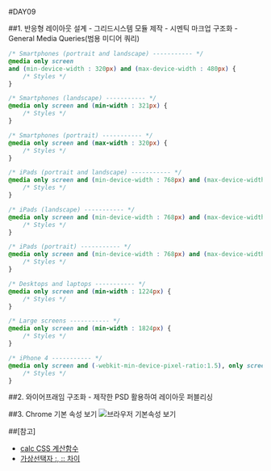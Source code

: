 #DAY09

##1. 반응형 레이아웃 설계
	- 그리드시스템 모듈 제작
	- 시멘틱 마크업 구조화
	- General Media Queries(범용 미디어 쿼리)

```css
/* Smartphones (portrait and landscape) ----------- */
@media only screen
and (min-device-width : 320px) and (max-device-width : 480px) {
	/* Styles */
}

/* Smartphones (landscape) ----------- */
@media only screen and (min-width : 321px) {
	/* Styles */
}

/* Smartphones (portrait) ----------- */
@media only screen and (max-width : 320px) {
	/* Styles */
}

/* iPads (portrait and landscape) ----------- */
@media only screen and (min-device-width : 768px) and (max-device-width : 1024px) {
	/* Styles */
}

/* iPads (landscape) ----------- */
@media only screen and (min-device-width : 768px) and (max-device-width : 1024px) and (orientation : landscape) {
	/* Styles */
}

/* iPads (portrait) ----------- */
@media only screen and (min-device-width : 768px) and (max-device-width : 1024px) and (orientation : portrait) {
	/* Styles */
}

/* Desktops and laptops ----------- */
@media only screen and (min-width : 1224px) {
	/* Styles */
}

/* Large screens ----------- */
@media only screen and (min-width : 1824px) {
	/* Styles */
}

/* iPhone 4 ----------- */
@media only screen and (-webkit-min-device-pixel-ratio:1.5), only screen and (min-device-pixel-ratio:1.5) {
	/* Styles */
}
```

##2. 와이어프래임 구조화
	- 제작한 PSD 활용하여 레이아웃 퍼블리싱

##3. Chrome 기본 속성 보기
![브라우저 기본속성 보기](http://i.imgur.com/BtqebtD.png)

##[참고]
- [calc CSS 계산함수](http://caniuse.com/#feat=calc)
- [가상선택자 :, :: 차이](http://webdir.tistory.com/339)